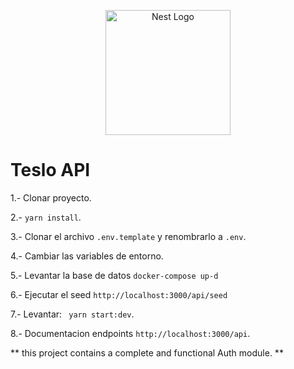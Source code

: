<p align="center">
  <a href="http://nestjs.com/" target="blank"><img src="https://nestjs.com/img/logo-small.svg" width="200" alt="Nest Logo" /></a>
</p>


# Teslo API

1.- Clonar proyecto.

2.- ``` yarn install ```.

3.- Clonar el archivo ```.env.template``` y renombrarlo a ```.env```.

4.- Cambiar las variables de entorno.

5.- Levantar la base de datos 
``` docker-compose up-d ```

6.- Ejecutar el seed
``` http://localhost:3000/api/seed ```

7.- Levantar: ``` yarn start:dev```.

8.- Documentacion endpoints
``` http://localhost:3000/api ```.



** this project contains a complete and functional Auth module. **